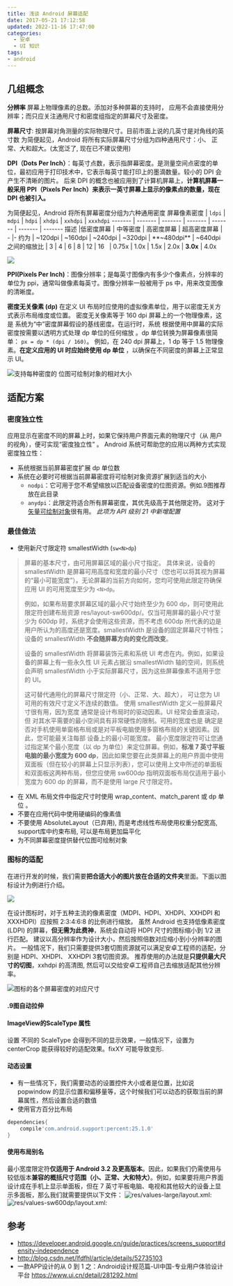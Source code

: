 ```yaml
---
title: 浅谈 Android 屏幕适配
date: 2017-05-21 17:12:58
updated: 2022-11-16 17:47:00
categories:
  - 安卓
  - UI 知识
tags:
- android
---
```


## 几组概念

**分辨率**
屏幕上物理像素的总数。添加对多种屏幕的支持时， 应用不会直接使用分辨率；而只应关注通用尺寸和密度组指定的屏幕尺寸及密度。

**屏幕尺寸**: 按屏幕对角测量的实际物理尺寸。目前市面上说的几英寸是对角线的英寸数
为简便起见，Android 将所有实际屏幕尺寸分组为四种通用尺寸：小、 正常、大和超大。(太宽泛了, 现在已不建议使用)

**DPI（Dots Per Inch）**：每英寸点数，表示指屏幕密度。是测量空间点密度的单位，最初应用于打印技术中，它表示每英寸能打印上的墨滴数量。较小的 DPI 会产生不清晰的图片。
后来 DPI 的概念也被应用到了计算机屏幕上，**计算机屏幕一般采用 PPI（Pixels Per Inch）来表示一英寸屏幕上显示的像素点的数量，现在 DPI 也被引入。**

为简便起见，Android 将所有屏幕密度分组为六种通用密度
屏幕像素密度  | `ldpi` | `mdpi` | `hdpi` | `xhdpi` | `xxhdpi` | `xxxhdpi`
------- | ------- | ------- | ------- | ------- | ------- | -------
描述 |低密度屏幕 | 中等密度 | 高密度屏幕 | 超高密度屏幕 | - |-
约为 | ~120dpi | ~160dpi | ~240dpi | ~320dpi | **~480dpi** | ~640dpi
之间的缩放比 | 3 | 4 | 6 | 8 | 12 | 16
&#160; | 0.75x | 1.0x | 1.5x | 2.0x | **3.0x** | 4.0x

![](https://upload-images.jianshu.io/upload_images/1662509-747cdd693267c079.png?imageMogr2/auto-orient/strip%7CimageView2/2/w/1240)

**PPI(Pixels Per Inch)**：图像分辨率；是每英寸图像内有多少个像素点，分辨率的单位为 ppi，通常叫做像素每英寸。图像分辨率一般被用于 ps 中，用来改变图像的清晰度。

**密度无关像素 (dp)**
在定义 UI 布局时应使用的虚拟像素单位，用于以密度无关方式表示布局维度或位置。
密度无关像素等于 160 dpi 屏幕上的一个物理像素，这是 系统为“中”密度屏幕假设的基线密度。在运行时，系统 根据使用中屏幕的实际密度按需要以透明方式处理 dp 单位的任何缩放 。dp 单位转换为屏幕像素很简单： `px = dp * (dpi / 160)`。
例如，在 240 dpi 屏幕上，1 dp 等于 1.5 物理像素。**在定义应用的 UI 时应始终使用 dp 单位** ，以确保在不同密度的屏幕上正常显示 UI。


![支持每种密度的 位图可绘制对象的相对大小](https://upload-images.jianshu.io/upload_images/1662509-5a39af84b3f75296.png?imageMogr2/auto-orient/strip%7CimageView2/2/w/1240)

## 适配方案

### 密度独立性

应用显示在密度不同的屏幕上时，如果它保持用户界面元素的物理尺寸（从 用户的视角），便可实现“密度独立性” 。
Android 系统可帮助您的应用以两种方式实现密度独立性：

* 系统根据当前屏幕密度扩展 dp 单位数
* 系统在必要时可根据当前屏幕密度将可绘制对象资源扩展到适当的大小
  * `nodpi`：它可用于您不希望缩放以匹配设备密度的位图资源。例如.9图推荐放在此目录
  * `anydpi`：此限定符适合所有屏幕密度，其优先级高于其他限定符。 这对于[矢量可绘制对象](https://developer.android.google.cn/training/material/drawables.html#VectorDrawables)很有用。 *此项为 API 级别 21 中新增配置*

### 最佳做法

* 使用新尺寸限定符
smallestWidth (`sw<N>dp`)
> 屏幕的基本尺寸，由可用屏幕区域的最小尺寸指定。 具体来说，设备的 smallestWidth 是屏幕可用高度和宽度的最小尺寸（您也可以将其视为屏幕的“最小可能宽度”）。无论屏幕的当前方向如何，您均可使用此限定符确保应用 UI 的可用宽度至少为 `<N>dp`。
>
> 例如，如果布局要求屏幕区域的最小尺寸始终至少为 600 dp，则可使用此限定符创建布局资源 res/layout-sw600dp/。仅当可用屏幕的最小尺寸至少为 600dp 时，系统才会使用这些资源，而不考虑 600dp 所代表的边是用户所认为的高度还是宽度。smallestWidth 是设备的固定屏幕尺寸特性；设备的 smallestWidth **不会随屏幕方向的变化而改变**。
>
> 设备的 smallestWidth 将屏幕装饰元素和系统 UI 考虑在内。例如，如果设备的屏幕上有一些永久性 UI 元素占据沿 smallestWidth 轴的空间，则系统会声明 smallestWidth 小于实际屏幕尺寸，因为这些屏幕像素不适用于您的 UI。
>
> 这可替代通用化的屏幕尺寸限定符（小、正常、大、超大）， 可让您为 UI 可用的有效尺寸定义不连续的数值。 使用 smallestWidth 定义一般屏幕尺寸很有用，因为宽度 通常是设计布局时的驱动因素。UI 经常会垂直滚动，但 对其水平需要的最小空间具有非常硬性的限制。可用的宽度也是 确定是否对手机使用单窗格布局或是对平板电脑使用多窗格布局的关键因素。因此，您可能最关注每部 设备上的最小可能宽度。
> 最小宽度限定符可让您通过指定某个最小宽度（以 dp 为单位）来定位屏幕。例如，**标准 7 英寸平板电脑的最小宽度为 600 dp**，因此如果您要在此类屏幕上的用户界面中使用双面板（但在较小的屏幕上只显示列表），您可以使用上文中所述的单面板和双面板这两种布局，但您应使用 sw600dp 指明双面板布局仅适用于最小宽度为 600 dp 的屏幕，而不是使用 large 尺寸限定符。

* 在 XML 布局文件中指定尺寸时使用 wrap_content、match_parent 或 dp 单位 。
* 不要在应用代码中使用硬编码的像素值
* 不要使用 AbsoluteLayout（已弃用), 而是考虑线性布局使用权重分配宽高, support库中约束布局, 可以是布局更加扁平化
* 为不同屏幕密度提供替代位图可绘制对象

### 图标的适配

在进行开发的时候，我们需要**把合适大小的图片放在合适的文件夹**里面。下面以图标设计为例进行介绍。

![](http://upload-images.jianshu.io/upload_images/1662509-7ce5c01687d06c75.png?imageMogr2/auto-orient/strip%7CimageView2/2/w/1240)

在设计图标时，对于五种主流的像素密度（MDPI、HDPI、XHDPI、XXHDPI 和XXXHDPI）应按照 2:3:4:6:8 的比例进行缩放。
虽然 Android 也支持低像素密度 (LDPI) 的屏幕，**但无需为此费神**，系统会自动将 HDPI 尺寸的图标缩小到 1/2 进行匹配。
建议以高分辨率作为设计大小，然后按照倍数对应缩小到小分辨率的图片。
一般情况下，我们只需要提供3套切图资源就可以满足安卓工程师的适配，分别是 HDPI、XHDPI、 XXHDPI 3套切图资源。
推荐使用的办法就是**只提供最大尺寸的切图**，xxhdpi 的高清图, 然后可以交给安卓工程师自己去缩放适配其他分辨率。

![图标的各个屏幕密度的对应尺寸](http://upload-images.jianshu.io/upload_images/1662509-f9d6ba73ff2dd709.png?imageMogr2/auto-orient/strip%7CimageView2/2/w/1240)

#### .9图自动拉伸

#### ImageView的ScaleType 属性

设置 不同的 ScaleType 会得到不同的显示效果，一般情况下，设置为 centerCrop 能获得较好的适配效果。fixXY 可能导致变形.

#### 动态设置

* 有一些情况下，我们需要动态的设置控件大小或者是位置，比如说 popwindow 的显示位置和偏移量等，这个时候我们可以动态的获取当前的屏幕属性，然后设置合适的数值
* 使用官方百分比布局

```groovy
dependencies{
    compile'com.android.support:percent:25.1.0'
}
```

#### 使用布局别名

最小宽度限定符**仅适用于 Android 3.2 及更高版本**。因此，如果我们仍需使用与较低版本**兼容的概括尺寸范围（小、正常、大和特大）**。例如，如果要将用户界面设计成在手机上显示单面板，但在 7 英寸平板电脑、电视和其他较大的设备上显示多面板，那么我们就需要提供以下文件：
![res/values-large/layout.xml:](http://upload-images.jianshu.io/upload_images/1662509-d4cb48f9c02b5a7c.png?imageMogr2/auto-orient/strip%7CimageView2/2/w/1240)
![res/values-sw600dp/layout.xml:](http://upload-images.jianshu.io/upload_images/1662509-c0e263a0b5c7c34b.png?imageMogr2/auto-orient/strip%7CimageView2/2/w/1240)

## 参考

* <https://developer.android.google.cn/guide/practices/screens_support#density-independence>
* <http://blog.csdn.net/lfdfhl/article/details/52735103>
* 一款APP设计的从 0 到 1 之：Android设计规范篇-UI中国-专业用户体验设计平台 <https://www.ui.cn/detail/281292.html>
